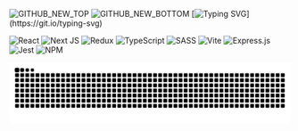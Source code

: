 ![GITHUB_NEW_TOP](https://github.com/user-attachments/assets/5b00acf8-0c6d-48ae-8087-3a54ad1293ad)
![GITHUB_NEW_BOTTOM](https://github.com/user-attachments/assets/f1c8eced-e936-4db8-85b1-c20658bf806a)
[![Typing SVG](https://readme-typing-svg.herokuapp.com?font=Fira+Code&weight=600&size=41&pause=1000&color=13C1F7&background=000000&center=true&vCenter=true&width=1000&height=100&lines=I'm+going+to+be+the+king+of+programmers!)](https://git.io/typing-svg)

![React](https://img.shields.io/badge/react-%2320232a.svg?style=for-the-badge&logo=react&logoColor=%2361DAFB) ![Next JS](https://img.shields.io/badge/Next-black?style=for-the-badge&logo=next.js&logoColor=white) ![Redux](https://img.shields.io/badge/redux-%23593d88.svg?style=for-the-badge&logo=redux&logoColor=white)  ![TypeScript](https://img.shields.io/badge/typescript-%23007ACC.svg?style=for-the-badge&logo=typescript&logoColor=white) ![SASS](https://img.shields.io/badge/SASS-hotpink.svg?style=for-the-badge&logo=SASS&logoColor=white) ![Vite](https://img.shields.io/badge/vite-%23646CFF.svg?style=for-the-badge&logo=vite&logoColor=white) ![Express.js](https://img.shields.io/badge/express.js-%23404d59.svg?style=for-the-badge&logo=express&logoColor=%2361DAFB) ![Jest](https://img.shields.io/badge/-jest-%23C21325?style=for-the-badge&logo=jest&logoColor=white) ![NPM](https://img.shields.io/badge/NPM-%23CB3837.svg?style=for-the-badge&logo=npm&logoColor=white)



<picture>
  <source media="(prefers-color-scheme: dark)" srcset="https://github.com/HuskarMid/HuskarMid/blob/output/github-contribution-grid-snake-dark.svg">
  <source media="(prefers-color-scheme: light)" srcset="https://github.com/HuskarMid/HuskarMid/blob/output/github-contribution-grid-snake-dark.svg">
  <img alt="github contribution grid snake animation" src="https://github.com/HuskarMid/HuskarMid/blob/output/github-contribution-grid-snake-dark.svg">
</picture>

<!--
**HuskarMid/HuskarMid** is a ✨ _special_ ✨ repository because its `README.md` (this file) appears on your GitHub profile.

Here are some ideas to get you started:

- 🔭 I’m currently working on ...
- 🌱 I’m currently learning ...
- 👯 I’m looking to collaborate on ...
- 🤔 I’m looking for help with ...
- 💬 Ask me about ...
- 📫 How to reach me: ...
- 😄 Pronouns: ...
- ⚡ Fun fact: ...
-->
